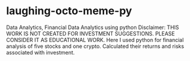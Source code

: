 # laughing-octo-meme-py
Data Analytics, Financial Data Analytics using python 
Disclaimer:
THIS WORK IS NOT CREATED FOR INVESTMENT SUGGESTIONS. PLEASE CONSIDER IT AS EDUCATIONAL WORK.
Here I used python for financial analysis of five stocks and one crypto. Calculated their returns and risks associated with investment.
